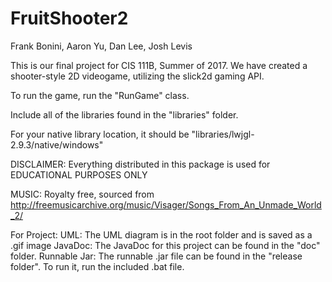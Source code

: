 # FruitShooter2

Frank Bonini, Aaron Yu, Dan Lee, Josh Levis


This is our final project for CIS 111B, Summer of 2017. We have created a shooter-style 2D videogame, utilizing 
the slick2d gaming API.

To run the game, run the "RunGame" class.

Include all of the libraries found in the "libraries" folder.

For your native library location, it should be "libraries/lwjgl-2.9.3/native/windows"


DISCLAIMER:
Everything distributed in this package is used for EDUCATIONAL PURPOSES ONLY

MUSIC:
Royalty free, sourced from http://freemusicarchive.org/music/Visager/Songs_From_An_Unmade_World_2/


For Project:
UML:
	The UML diagram is in the root folder and is saved as a .gif image
JavaDoc:
	The JavaDoc for this project can be found in the "doc" folder.
Runnable Jar:
	The runnable .jar file can be found in the "release folder". To run it, run the included .bat file.